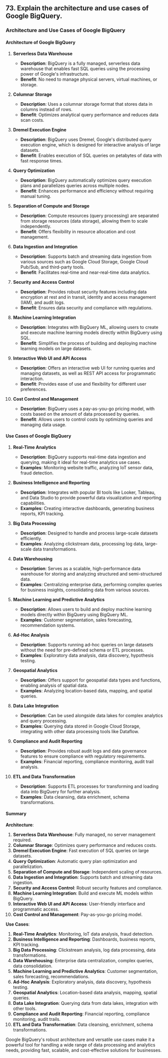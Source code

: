 ## 73. Explain the architecture and use cases of Google BigQuery.


### Architecture and Use Cases of Google BigQuery

#### Architecture of Google BigQuery

1. **Serverless Data Warehouse**
   - **Description**: BigQuery is a fully managed, serverless data warehouse that enables fast SQL queries using the processing power of Google's infrastructure.
   - **Benefit**: No need to manage physical servers, virtual machines, or storage.

2. **Columnar Storage**
   - **Description**: Uses a columnar storage format that stores data in columns instead of rows.
   - **Benefit**: Optimizes analytical query performance and reduces data scan costs.

3. **Dremel Execution Engine**
   - **Description**: BigQuery uses Dremel, Google's distributed query execution engine, which is designed for interactive analysis of large datasets.
   - **Benefit**: Enables execution of SQL queries on petabytes of data with fast response times.

4. **Query Optimization**
   - **Description**: BigQuery automatically optimizes query execution plans and parallelizes queries across multiple nodes.
   - **Benefit**: Enhances performance and efficiency without requiring manual tuning.

5. **Separation of Compute and Storage**
   - **Description**: Compute resources (query processing) are separated from storage resources (data storage), allowing them to scale independently.
   - **Benefit**: Offers flexibility in resource allocation and cost management.

6. **Data Ingestion and Integration**
   - **Description**: Supports batch and streaming data ingestion from various sources such as Google Cloud Storage, Google Cloud Pub/Sub, and third-party tools.
   - **Benefit**: Facilitates real-time and near-real-time data analytics.

7. **Security and Access Control**
   - **Description**: Provides robust security features including data encryption at rest and in transit, identity and access management (IAM), and audit logs.
   - **Benefit**: Ensures data security and compliance with regulations.

8. **Machine Learning Integration**
   - **Description**: Integrates with BigQuery ML, allowing users to create and execute machine learning models directly within BigQuery using SQL.
   - **Benefit**: Simplifies the process of building and deploying machine learning models on large datasets.

9. **Interactive Web UI and API Access**
   - **Description**: Offers an interactive web UI for running queries and managing datasets, as well as REST API access for programmatic interaction.
   - **Benefit**: Provides ease of use and flexibility for different user preferences.

10. **Cost Control and Management**
    - **Description**: BigQuery uses a pay-as-you-go pricing model, with costs based on the amount of data processed by queries.
    - **Benefit**: Allows users to control costs by optimizing queries and managing data usage.

#### Use Cases of Google BigQuery

1. **Real-Time Analytics**
   - **Description**: BigQuery supports real-time data ingestion and querying, making it ideal for real-time analytics use cases.
   - **Examples**: Monitoring website traffic, analyzing IoT sensor data, fraud detection.

2. **Business Intelligence and Reporting**
   - **Description**: Integrates with popular BI tools like Looker, Tableau, and Data Studio to provide powerful data visualization and reporting capabilities.
   - **Examples**: Creating interactive dashboards, generating business reports, KPI tracking.

3. **Big Data Processing**
   - **Description**: Designed to handle and process large-scale datasets efficiently.
   - **Examples**: Analyzing clickstream data, processing log data, large-scale data transformations.

4. **Data Warehousing**
   - **Description**: Serves as a scalable, high-performance data warehouse for storing and analyzing structured and semi-structured data.
   - **Examples**: Centralizing enterprise data, performing complex queries for business insights, consolidating data from various sources.

5. **Machine Learning and Predictive Analytics**
   - **Description**: Allows users to build and deploy machine learning models directly within BigQuery using BigQuery ML.
   - **Examples**: Customer segmentation, sales forecasting, recommendation systems.

6. **Ad-Hoc Analysis**
   - **Description**: Supports running ad-hoc queries on large datasets without the need for pre-defined schema or ETL processes.
   - **Examples**: Exploratory data analysis, data discovery, hypothesis testing.

7. **Geospatial Analytics**
   - **Description**: Offers support for geospatial data types and functions, enabling analysis of spatial data.
   - **Examples**: Analyzing location-based data, mapping, and spatial queries.

8. **Data Lake Integration**
   - **Description**: Can be used alongside data lakes for complex analytics and query processing.
   - **Examples**: Querying data stored in Google Cloud Storage, integrating with other data processing tools like Dataflow.

9. **Compliance and Audit Reporting**
   - **Description**: Provides robust audit logs and data governance features to ensure compliance with regulatory requirements.
   - **Examples**: Financial reporting, compliance monitoring, audit trail analysis.

10. **ETL and Data Transformation**
    - **Description**: Supports ETL processes for transforming and loading data into BigQuery for further analysis.
    - **Examples**: Data cleansing, data enrichment, schema transformations.

#### Summary

**Architecture**:
1. **Serverless Data Warehouse**: Fully managed, no server management required.
2. **Columnar Storage**: Optimizes query performance and reduces costs.
3. **Dremel Execution Engine**: Fast execution of SQL queries on large datasets.
4. **Query Optimization**: Automatic query plan optimization and parallelization.
5. **Separation of Compute and Storage**: Independent scaling of resources.
6. **Data Ingestion and Integration**: Supports batch and streaming data ingestion.
7. **Security and Access Control**: Robust security features and compliance.
8. **Machine Learning Integration**: Build and execute ML models within BigQuery.
9. **Interactive Web UI and API Access**: User-friendly interface and programmatic access.
10. **Cost Control and Management**: Pay-as-you-go pricing model.

**Use Cases**:
1. **Real-Time Analytics**: Monitoring, IoT data analysis, fraud detection.
2. **Business Intelligence and Reporting**: Dashboards, business reports, KPI tracking.
3. **Big Data Processing**: Clickstream analysis, log data processing, data transformations.
4. **Data Warehousing**: Enterprise data centralization, complex queries, data consolidation.
5. **Machine Learning and Predictive Analytics**: Customer segmentation, sales forecasting, recommendations.
6. **Ad-Hoc Analysis**: Exploratory analysis, data discovery, hypothesis testing.
7. **Geospatial Analytics**: Location-based data analysis, mapping, spatial queries.
8. **Data Lake Integration**: Querying data from data lakes, integration with other tools.
9. **Compliance and Audit Reporting**: Financial reporting, compliance monitoring, audit trails.
10. **ETL and Data Transformation**: Data cleansing, enrichment, schema transformations.

Google BigQuery's robust architecture and versatile use cases make it a powerful tool for handling a wide range of data processing and analytics needs, providing fast, scalable, and cost-effective solutions for businesses.
